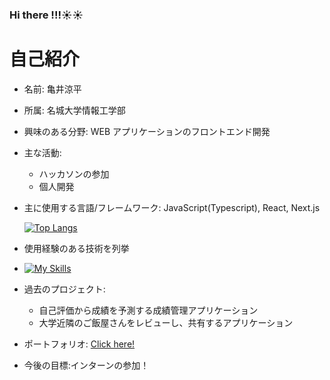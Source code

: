 ### Hi there !!!☀︎☀︎

# 自己紹介

- 名前: 亀井涼平
- 所属: 名城大学情報工学部

- 興味のある分野: WEB アプリケーションのフロントエンド開発
- 主な活動:
  - ハッカソンの参加
  - 個人開発
- 主に使用する言語/フレームワーク: JavaScript(Typescript), React, Next.js

  [![Top Langs](https://github-readme-stats.vercel.app/api/top-langs/?username=kameiryohei)](https://github.com/anuraghazra/github-readme-stats)

- 使用経験のある技術を列挙
- [![My Skills](https://skillicons.dev/icons?i=html,css,js,ts,react,nextjs,firebase,supabase,mongodb,prisma,materialui,git,github,figma)](https://skillicons.dev)
- 過去のプロジェクト:

  - 自己評価から成績を予測する成績管理アプリケーション
  - 大学近隣のご飯屋さんをレビューし、共有するアプリケーション

- ポートフォリオ: [Click here!](https://ryohei-portfolio.vercel.app/)
- 今後の目標:インターンの参加！
